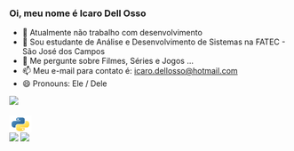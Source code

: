### Oi, meu nome é Icaro Dell Osso

- 🔭 Atualmente não trabalho com desenvolvimento
- 🌱 Sou estudante de Análise e Desenvolvimento de Sistemas na FATEC - São José dos Campos
- 💬 Me pergunte sobre Filmes, Séries e Jogos ...
- 📫 Meu e-mail para contato é: icaro.dellosso@hotmail.com
- 😄 Pronouns: Ele / Dele

<div>
  <a href="https://github.com/Mikkenz">
  <img height="140em" src="https://github-readme-stats.vercel.app/api?username=Mikkenz&show_icons=true&theme=darcula&include_all_commits=true&count_private=true"/>
  
</div>
  <div style="display: inline_block"><br>
  <img align="center" alt="Rafa-Python" height="30" width="40" src="https://raw.githubusercontent.com/devicons/devicon/master/icons/python/python-original.svg">
</div>

 <div>
  <a href="https://www.instagram.com/_mikken/" target="_blank"><img src="https://img.shields.io/badge/-Instagram-%23E4405F?style=for-the-badge&logo=instagram&logoColor=white" target="_blank"></a>
  <a href = "mailto:icaro.dellosso@hotmail.com"><img src="https://img.shields.io/badge/Microsoft_Outlook-0078D4?style=for-the-badge&logo=microsoft-outlook&logoColor=white" target="_blank"></a>
 </div>
